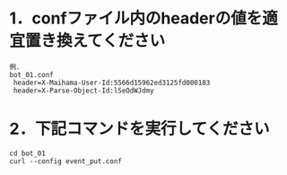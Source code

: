 # 1．confファイル内のheaderの値を適宜置き換えてください

```
例．
bot_01.conf
 header=X-Maihama-User-Id:5566d15962ed3125fd000183
 header=X-Parse-Object-Id:lSeOdWJdmy
```

# 2．下記コマンドを実行してください

```
cd bot_01
curl --config event_put.conf
```
